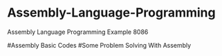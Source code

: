 # Assembly-Language-Programming
Assembly Language Programming Example 8086

#Assembly Basic Codes
#Some Problem Solving With Assembly
